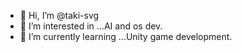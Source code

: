 - 👋 Hi, I’m @taki-svg
- 👀 I’m interested in ...AI and os dev.
- 🌱 I’m currently learning ...Unity game development.


<!---
taki-svg/taki-svg is a ✨ special ✨ repository because its `README.md` (this file) appears on your GitHub profile.
You can click the Preview link to take a look at your changes.
--->

